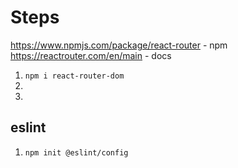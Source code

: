# Steps

https://www.npmjs.com/package/react-router - npm
https://reactrouter.com/en/main - docs

1. `npm i react-router-dom`
2.
3.

## eslint

1. `npm init @eslint/config`

